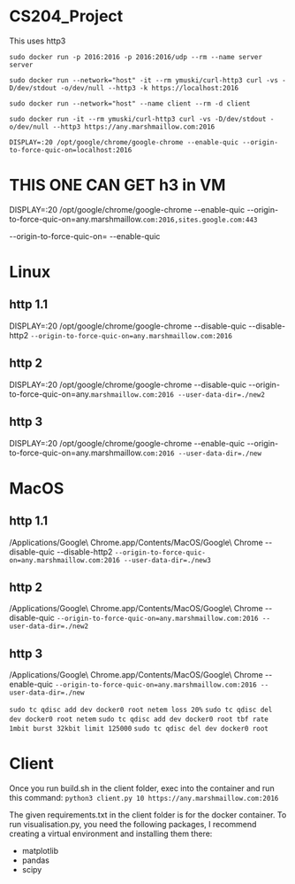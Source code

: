 # CS204_Project

This uses http3
```
sudo docker run -p 2016:2016 -p 2016:2016/udp --rm --name server server

sudo docker run --network="host" -it --rm ymuski/curl-http3 curl -vs -D/dev/stdout -o/dev/null --http3 -k https://localhost:2016
```

```
sudo docker run --network="host" --name client --rm -d client
```

```
sudo docker run -it --rm ymuski/curl-http3 curl -vs -D/dev/stdout -o/dev/null --http3 https://any.marshmaillow.com:2016
```

`DISPLAY=:20 /opt/google/chrome/google-chrome --enable-quic --origin-to-force-quic-on=localhost:2016`

# THIS ONE CAN GET h3 in VM
DISPLAY=:20 /opt/google/chrome/google-chrome --enable-quic --origin-to-force-quic-on=any.marshmaillow.`com:2016,sites.google.com:443`

--origin-to-force-quic-on=
--enable-quic


# Linux
## http 1.1
DISPLAY=:20 /opt/google/chrome/google-chrome --disable-quic --disable-http2 `--origin-to-force-quic-on=any.marshmaillow.com:2016`

## http 2
DISPLAY=:20 /opt/google/chrome/google-chrome --disable-quic --origin-to-force-quic-on=any.`marshmaillow.com:2016 --user-data-dir=./new2`

## http 3
DISPLAY=:20 /opt/google/chrome/google-chrome --enable-quic --origin-to-force-quic-on=any.marshmaillow.`com:2016 --user-data-dir=./new`

# MacOS
## http 1.1
/Applications/Google\ Chrome.app/Contents/MacOS/Google\ Chrome --disable-quic --disable-http2 `--origin-to-force-quic-on=any.marshmaillow.com:2016 --user-data-dir=./new3`

## http 2
/Applications/Google\ Chrome.app/Contents/MacOS/Google\ Chrome --disable-quic `--origin-to-force-quic-on=any.marshmaillow.com:2016 --user-data-dir=./new2`

## http 3
/Applications/Google\ Chrome.app/Contents/MacOS/Google\ Chrome --enable-quic `--origin-to-force-quic-on=any.marshmaillow.com:2016 --user-data-dir=./new`

`sudo tc qdisc add dev docker0 root netem loss 20%`
`sudo tc qdisc del dev docker0 root netem`
`sudo tc qdisc add dev docker0 root tbf rate 1mbit burst 32kbit limit 125000`
`sudo tc qdisc del dev docker0 root`

# Client

Once you run build.sh in the client folder, exec into the container and run this command:
`python3 client.py 10 https://any.marshmaillow.com:2016`

The given requirements.txt in the client folder is for the docker container.
To run visualisation.py, you need the following packages, I recommend creating a virtual environment and installing them there:
- matplotlib
- pandas
- scipy
